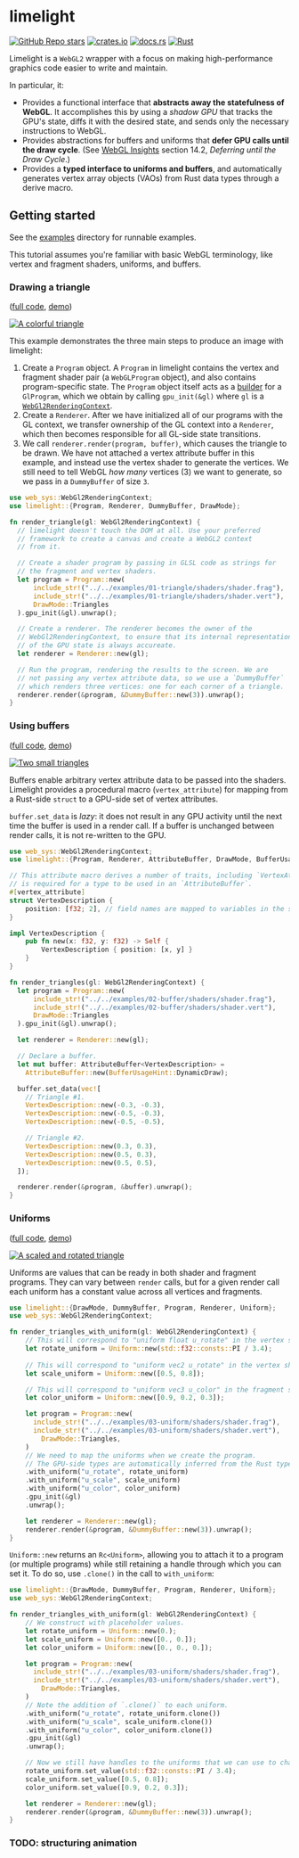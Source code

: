 # limelight

[![GitHub Repo stars](https://img.shields.io/github/stars/drifting-in-space/limelight?style=social)](https://github.com/drifting-in-space/limelight)
[![crates.io](https://img.shields.io/crates/v/limelight.svg)](https://crates.io/crates/limelight)
[![docs.rs](https://img.shields.io/badge/docs-release-brightgreen)](https://docs.rs/limelight/)
[![Rust](https://github.com/drifting-in-space/limelight/actions/workflows/rust.yml/badge.svg)](https://github.com/drifting-in-space/limelight/actions/workflows/rust.yml)

Limelight is a `WebGL2` wrapper with a focus on making high-performance graphics code easier to
write and maintain.

In particular, it:
- Provides a functional interface that **abstracts away the statefulness of WebGL**.
  It accomplishes this by using a *shadow GPU* that tracks the GPU's state, diffs it with the
  desired state, and sends only the necessary instructions to WebGL.
- Provides abstractions for buffers and uniforms that **defer GPU calls until the draw cycle**.
  (See [WebGL Insights](http://www.webglinsights.com/) section 14.2, *Deferring until the Draw Cycle*.)
- Provides a **typed interface to uniforms and buffers**, and automatically generates vertex array objects
  (VAOs) from Rust data types through a derive macro.

## Getting started

See the [examples](https://github.com/drifting-in-space/limelight/tree/main/examples) directory for
runnable examples.

This tutorial assumes you're familiar with basic WebGL terminology, like vertex and fragment shaders,
uniforms, and buffers.

### Drawing a triangle

([full code](https://github.com/drifting-in-space/limelight/tree/main/examples/01-triangle),
[demo](https://drifting-in-space.github.io/limelight/01-triangles/))

[![A colorful triangle](https://github.com/drifting-in-space/limelight/raw/main/assets/01-triangle.png)](https://drifting-in-space.github.io/limelight/01-triangle/)

This example demonstrates the three main steps to produce an image with limelight:
1. Create a `Program` object. A `Program` in limelight contains the vertex and fragment shader pair
   (a `WebGLProgram` object), and also contains program-specific state. The `Program` object itself acts
   as a [builder](https://doc.rust-lang.org/1.0.0/style/ownership/builders.html) for a `GlProgram`, which
   we obtain by calling `gpu_init(&gl)` where `gl` is a [`WebGl2RenderingContext`](https://developer.mozilla.org/en-US/docs/Web/API/WebGL2RenderingContext).
2. Create a `Renderer`. After we have initialized all of our programs with the GL context, we transfer ownership
   of the GL context into a `Renderer`, which then becomes responsible for all GL-side state transitions.
3. We call `renderer.render(program, buffer)`, which causes the triangle to be drawn. We have not attached a
   vertex attribute buffer in this example, and instead use the vertex shader to generate the vertices. We
   still need to tell WebGL *how many* vertices (3) we want to generate, so we pass in a `DummyBuffer` of size `3`.

```rust
use web_sys::WebGl2RenderingContext;
use limelight::{Program, Renderer, DummyBuffer, DrawMode};

fn render_triangle(gl: WebGl2RenderingContext) {
  // limelight doesn't touch the DOM at all. Use your preferred
  // framework to create a canvas and create a WebGL2 context
  // from it.

  // Create a shader program by passing in GLSL code as strings for
  // the fragment and vertex shaders.
  let program = Program::new(
      include_str!("../../examples/01-triangle/shaders/shader.frag"),
      include_str!("../../examples/01-triangle/shaders/shader.vert"),
      DrawMode::Triangles
  ).gpu_init(&gl).unwrap();

  // Create a renderer. The renderer becomes the owner of the
  // WebGl2RenderingContext, to ensure that its internal representation
  // of the GPU state is always accureate.
  let renderer = Renderer::new(gl);

  // Run the program, rendering the results to the screen. We are
  // not passing any vertex attribute data, so we use a `DummyBuffer`
  // which renders three vertices: one for each corner of a triangle.
  renderer.render(&program, &DummyBuffer::new(3)).unwrap();
}
```

### Using buffers

([full code](https://github.com/drifting-in-space/limelight/tree/main/examples/02-buffer),
[demo](https://drifting-in-space.github.io/limelight/02-buffer/))

[![Two small triangles](https://github.com/drifting-in-space/limelight/raw/main/assets/02-buffer.png)](https://drifting-in-space.github.io/limelight/02-buffer/)

Buffers enable arbitrary vertex attribute data to be passed into the shaders. Limelight provides a
procedural macro (`vertex_attribute`) for mapping from a Rust-side `struct` to a GPU-side set of
vertex attributes.

`buffer.set_data` is *lazy*: it does not result in any GPU activity until the next time the buffer is used
in a render call. If a buffer is unchanged between render calls, it is not re-written to the GPU.

```rust
use web_sys::WebGl2RenderingContext;
use limelight::{Program, Renderer, AttributeBuffer, DrawMode, BufferUsageHint, vertex_attribute};

// This attribute macro derives a number of traits, including `VertexAttribute`, which
// is required for a type to be used in an `AttributeBuffer`.
#[vertex_attribute]
struct VertexDescription {
    position: [f32; 2], // field names are mapped to variables in the shader.
}

impl VertexDescription {
    pub fn new(x: f32, y: f32) -> Self {
        VertexDescription { position: [x, y] }
    }
}

fn render_triangles(gl: WebGl2RenderingContext) {
  let program = Program::new(
      include_str!("../../examples/02-buffer/shaders/shader.frag"),
      include_str!("../../examples/02-buffer/shaders/shader.vert"),
      DrawMode::Triangles
  ).gpu_init(&gl).unwrap();

  let renderer = Renderer::new(gl);

  // Declare a buffer.
  let mut buffer: AttributeBuffer<VertexDescription> =
    AttributeBuffer::new(BufferUsageHint::DynamicDraw);

  buffer.set_data(vec![
    // Triangle #1.
    VertexDescription::new(-0.3, -0.3),
    VertexDescription::new(-0.5, -0.3),
    VertexDescription::new(-0.5, -0.5),

    // Triangle #2.
    VertexDescription::new(0.3, 0.3),
    VertexDescription::new(0.5, 0.3),
    VertexDescription::new(0.5, 0.5),
  ]);

  renderer.render(&program, &buffer).unwrap();
}
```

### Uniforms

([full code](https://github.com/drifting-in-space/limelight/tree/main/examples/03-uniform),
[demo](https://drifting-in-space.github.io/limelight/03-uniform/))

[![A scaled and rotated triangle](https://github.com/drifting-in-space/limelight/raw/main/assets/03-uniform.png)](https://drifting-in-space.github.io/limelight/03-uniform/)

Uniforms are values that can be ready in both shader and fragment programs. They can vary
between `render` calls, but for a given render call each uniform has a constant value
across all vertices and fragments.

```rust
use limelight::{DrawMode, DummyBuffer, Program, Renderer, Uniform};
use web_sys::WebGl2RenderingContext;

fn render_triangles_with_uniform(gl: WebGl2RenderingContext) {
    // This will correspond to "uniform float u_rotate" in the vertex shader.
    let rotate_uniform = Uniform::new(std::f32::consts::PI / 3.4);
    
    // This will correspond to "uniform vec2 u_rotate" in the vertex shader.
    let scale_uniform = Uniform::new([0.5, 0.8]);

    // This will correspond to "uniform vec3 u_color" in the fragment shader.
    let color_uniform = Uniform::new([0.9, 0.2, 0.3]);

    let program = Program::new(
      include_str!("../../examples/03-uniform/shaders/shader.frag"),
      include_str!("../../examples/03-uniform/shaders/shader.vert"),
        DrawMode::Triangles,
    )
    // We need to map the uniforms when we create the program.
    // The GPU-side types are automatically inferred from the Rust types.
    .with_uniform("u_rotate", rotate_uniform)
    .with_uniform("u_scale", scale_uniform)
    .with_uniform("u_color", color_uniform)
    .gpu_init(&gl)
    .unwrap();

    let renderer = Renderer::new(gl);
    renderer.render(&program, &DummyBuffer::new(3)).unwrap();
}
```

`Uniform::new` returns an `Rc<Uniform>`, allowing you to attach it to a program (or multiple programs)
while still retaining a handle through which you can set it. To do so, use `.clone()` in the call to
`with_uniform`:

```rust
use limelight::{DrawMode, DummyBuffer, Program, Renderer, Uniform};
use web_sys::WebGl2RenderingContext;

fn render_triangles_with_uniform(gl: WebGl2RenderingContext) {
    // We construct with placeholder values.
    let rotate_uniform = Uniform::new(0.);
    let scale_uniform = Uniform::new([0., 0.]);
    let color_uniform = Uniform::new([0., 0., 0.]);

    let program = Program::new(
      include_str!("../../examples/03-uniform/shaders/shader.frag"),
      include_str!("../../examples/03-uniform/shaders/shader.vert"),
        DrawMode::Triangles,
    )
    // Note the addition of `.clone()` to each uniform.
    .with_uniform("u_rotate", rotate_uniform.clone())
    .with_uniform("u_scale", scale_uniform.clone())
    .with_uniform("u_color", color_uniform.clone())
    .gpu_init(&gl)
    .unwrap();

    // Now we still have handles to the uniforms that we can use to change their values.
    rotate_uniform.set_value(std::f32::consts::PI / 3.4);
    scale_uniform.set_value([0.5, 0.8]);
    color_uniform.set_value([0.9, 0.2, 0.3]);

    let renderer = Renderer::new(gl);
    renderer.render(&program, &DummyBuffer::new(3)).unwrap();
}
```

### TODO: structuring animation
